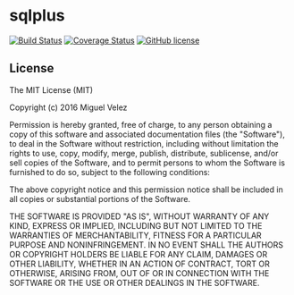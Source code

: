 # sqlplus

[![Build Status](https://travis-ci.org/mijecu25/sqlplus.svg?branch=execute-sql)](https://travis-ci.org/mijecu25/sqlplus)
[![Coverage Status](https://coveralls.io/repos/github/mijecu25/sqlplus/badge.svg?branch=execute-sql)](https://coveralls.io/github/mijecu25/sqlplus?branch=execute-sql)
[![GitHub license](https://img.shields.io/badge/license-MIT-blue.svg)](https://raw.githubusercontent.com/mijecu25/sqlplus/execute-sql/LICENSE)

## License

The MIT License (MIT)

Copyright (c) 2016 Miguel Velez

Permission is hereby granted, free of charge, to any person obtaining a copy
of this software and associated documentation files (the "Software"), to deal
in the Software without restriction, including without limitation the rights
to use, copy, modify, merge, publish, distribute, sublicense, and/or sell
copies of the Software, and to permit persons to whom the Software is
furnished to do so, subject to the following conditions:

The above copyright notice and this permission notice shall be included in all
copies or substantial portions of the Software.

THE SOFTWARE IS PROVIDED "AS IS", WITHOUT WARRANTY OF ANY KIND, EXPRESS OR
IMPLIED, INCLUDING BUT NOT LIMITED TO THE WARRANTIES OF MERCHANTABILITY,
FITNESS FOR A PARTICULAR PURPOSE AND NONINFRINGEMENT. IN NO EVENT SHALL THE
AUTHORS OR COPYRIGHT HOLDERS BE LIABLE FOR ANY CLAIM, DAMAGES OR OTHER
LIABILITY, WHETHER IN AN ACTION OF CONTRACT, TORT OR OTHERWISE, ARISING FROM,
OUT OF OR IN CONNECTION WITH THE SOFTWARE OR THE USE OR OTHER DEALINGS IN THE
SOFTWARE.

